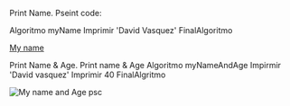 Print Name.
Pseint code: 

Algoritmo myName
Imprimir 'David Vasquez'
FinalAlgoritmo

[My name](https://user-images.githubusercontent.com/105883148/204686606-d0ca9578-f443-4c41-a2ae-d8cfde26c2c4.png)


Print Name & Age.
Print name & Age
Algoritmo myNameAndAge
Impirmir 'David vasquez'
Imprimir 40
FinalAlgritmo

![My name and Age psc](https://user-images.githubusercontent.com/105883148/204689976-2aae69bc-c8b6-4de6-baba-b6533e5bc2bd.png)
